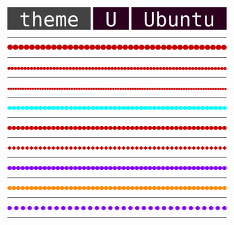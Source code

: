 <img src="U.svg" />

<hr>
<img src="line5-450px.svg" />

<hr>
<img src="line5-750px.svg" />

<hr>
<img src="line5-1000px.svg" />

<hr>
<img src="line5-900px-%230FF.svg" />

<hr>
<img src="line5-900px-%23CB0000.svg" />

<hr>
<img src="line4-900px-default.svg" />

<hr>
<img src="line5-900px%2380F.svg" />

<hr>
<img src="line5-900px-%23F80.svg" />

<hr>
<img src="line5-882px-%2380F.svg" />

<hr>
<img src"/line5-912px-%2380F.svg" />
